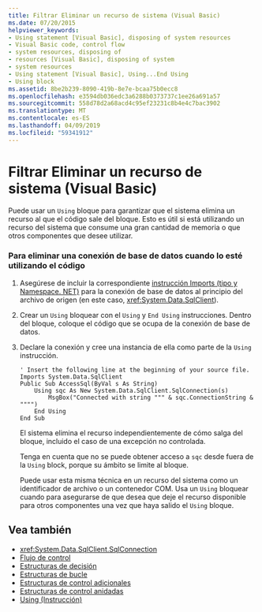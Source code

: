 ```yaml
---
title: Filtrar Eliminar un recurso de sistema (Visual Basic)
ms.date: 07/20/2015
helpviewer_keywords:
- Using statement [Visual Basic], disposing of system resources
- Visual Basic code, control flow
- system resources, disposing of
- resources [Visual Basic], disposing of system
- system resources
- Using statement [Visual Basic], Using...End Using
- Using block
ms.assetid: 8be2b239-8090-419b-8e7e-bcaa75b0ecc8
ms.openlocfilehash: e3594db036edc3a6288b0373737c1ee26a691a57
ms.sourcegitcommit: 558d78d2a68acd4c95ef23231c8b4e4c7bac3902
ms.translationtype: MT
ms.contentlocale: es-ES
ms.lasthandoff: 04/09/2019
ms.locfileid: "59341912"
---
```

# <a name="how-to-dispose-of-a-system-resource-visual-basic"></a>Filtrar Eliminar un recurso de sistema (Visual Basic)
Puede usar un `Using` bloque para garantizar que el sistema elimina un recurso al que el código sale del bloque. Esto es útil si está utilizando un recurso del sistema que consume una gran cantidad de memoria o que otros componentes que desee utilizar.  
  
### <a name="to-dispose-of-a-database-connection-when-your-code-is-finished-with-it"></a>Para eliminar una conexión de base de datos cuando lo esté utilizando el código  
  
1. Asegúrese de incluir la correspondiente [instrucción Imports (tipo y Namespace. NET)](../../../../visual-basic/language-reference/statements/imports-statement-net-namespace-and-type.md) para la conexión de base de datos al principio del archivo de origen (en este caso, <xref:System.Data.SqlClient>).  
  
2. Crear un `Using` bloquear con el `Using` y `End Using` instrucciones. Dentro del bloque, coloque el código que se ocupa de la conexión de base de datos.  
  
3. Declare la conexión y cree una instancia de ella como parte de la `Using` instrucción.  
  
    ```  
    ' Insert the following line at the beginning of your source file.  
    Imports System.Data.SqlClient  
    Public Sub AccessSql(ByVal s As String)  
        Using sqc As New System.Data.SqlClient.SqlConnection(s)  
            MsgBox("Connected with string """ & sqc.ConnectionString & """")  
        End Using  
    End Sub  
    ```  
  
     El sistema elimina el recurso independientemente de cómo salga del bloque, incluido el caso de una excepción no controlada.  
  
     Tenga en cuenta que no se puede obtener acceso a `sqc` desde fuera de la `Using` block, porque su ámbito se limite al bloque.  
  
     Puede usar esta misma técnica en un recurso del sistema como un identificador de archivo o un contenedor COM. Usa un `Using` bloquear cuando para asegurarse de que desea que deje el recurso disponible para otros componentes una vez que haya salido el `Using` bloque.  
  
## <a name="see-also"></a>Vea también

- <xref:System.Data.SqlClient.SqlConnection>
- [Flujo de control](../../../../visual-basic/programming-guide/language-features/control-flow/index.md)
- [Estructuras de decisión](../../../../visual-basic/programming-guide/language-features/control-flow/decision-structures.md)
- [Estructuras de bucle](../../../../visual-basic/programming-guide/language-features/control-flow/loop-structures.md)
- [Estructuras de control adicionales](../../../../visual-basic/programming-guide/language-features/control-flow/other-control-structures.md)
- [Estructuras de control anidadas](../../../../visual-basic/programming-guide/language-features/control-flow/nested-control-structures.md)
- [Using (Instrucción)](../../../../visual-basic/language-reference/statements/using-statement.md)
